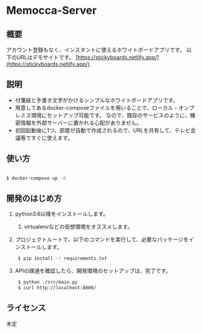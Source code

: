 # Memocca-Server

## 概要

 アカウント登録もなく、インスタントに使えるホワイトボードアプリです。
 以下のURLはデモサイトです。
 [https://stickyboards.netlify.app/](https://stickyboards.netlify.app/)

## 説明

- 付箋紙と手書き文字がかけるシンプルなホワイトボードアプリです。
- 用意してあるdocker-composeファイルを用いることで、ローカル・オンプレミス環境にセットアップ可能です。
なので、既存のサービスのように、機密情報を外部サーバーに置かれる心配がありません。
- 初回起動後に1つ、部屋が自動で作成されるので、URLを共有して、テレビ会議等ですぐに使えます。

## 使い方

```bash

$ docker-compose up -d

```

## 開発のはじめ方

1. python3.6以降をインストールします。
   1. virtualenvなどの仮想環境をオススメします。
2. プロジェクトルートで、以下のコマンドを実行して、必要なパッケージをインストールします。

   ```bash
    $ pip install -r requirements.txt
   ```

3. APIの疎通を確認したら、開発環境のセットアップは、完了です。

   ```bash
    $ python ./src/main.py
    $ curl http://localhost:8080/
   ```

## ライセンス

未定
